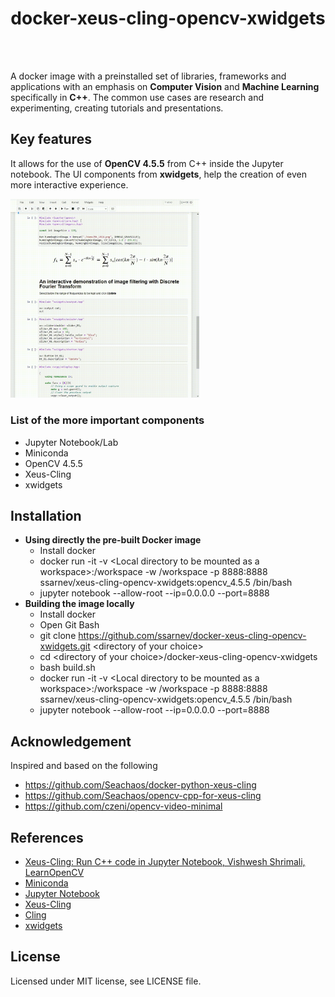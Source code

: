 <center>
    <h1 itemprop="headline">docker-xeus-cling-opencv-xwidgets</h1>
</center>
<br><br>

A docker image with a preinstalled set of libraries, frameworks and applications with an emphasis on **Computer Vision** and **Machine Learning** specifically in **C++**.
The common use cases are research and experimenting, creating tutorials and presentations.

## Key features
It allows for the use of **OpenCV 4.5.5** from C++ inside the Jupyter notebook. The UI components from **xwidgets**, help the creation of even more interactive experience.

<img src="./interactive.gif" width="60%"/>

### List of the more important components
 - Jupyter Notebook/Lab
 - Miniconda
 - OpenCV 4.5.5
 - Xeus-Cling
 - xwidgets
 
 
## Installation

 - **Using directly the pre-built Docker image**
   - Install docker
   - docker run -it -v &lt;Local directory to be mounted as a workspace&gt;:/workspace -w /workspace -p 8888:8888 ssarnev/xeus-cling-opencv-xwidgets:opencv_4.5.5 /bin/bash
   - jupyter notebook --allow-root --ip=0.0.0.0 --port=8888
 - **Building the image locally**
   - Install docker
   - Open Git Bash
   - git clone https://github.com/ssarnev/docker-xeus-cling-opencv-xwidgets.git &lt;directory of your choice&gt;
   - cd &lt;directory of your choice&gt;/docker-xeus-cling-opencv-xwidgets
   - bash build.sh
   - docker run -it -v &lt;Local directory to be mounted as a workspace&gt;:/workspace -w /workspace -p 8888:8888 ssarnev/xeus-cling-opencv-xwidgets:opencv_4.5.5 /bin/bash
   - jupyter notebook --allow-root --ip=0.0.0.0 --port=8888   
    
 
## Acknowledgement
 Inspired and based on the following
  - https://github.com/Seachaos/docker-python-xeus-cling
  - https://github.com/Seachaos/opencv-cpp-for-xeus-cling
  - https://github.com/czeni/opencv-video-minimal

## References
  - [Xeus-Cling: Run C++ code in Jupyter Notebook, Vishwesh Shrimali, LearnOpenCV](https://learnopencv.com/xeus-cling-run-c-code-in-jupyter-notebook/)
  - [Miniconda](https://docs.conda.io/en/latest/miniconda.html)
  - [Jupyter Notebook](https://jupyter.org/)
  - [Xeus-Cling](https://github.com/jupyter-xeus/xeus-cling)
  - [Cling](https://github.com/root-project/cling)
  - [xwidgets](https://xwidgets.readthedocs.io/en/latest/)

## License
Licensed under MIT license, see LICENSE file.

